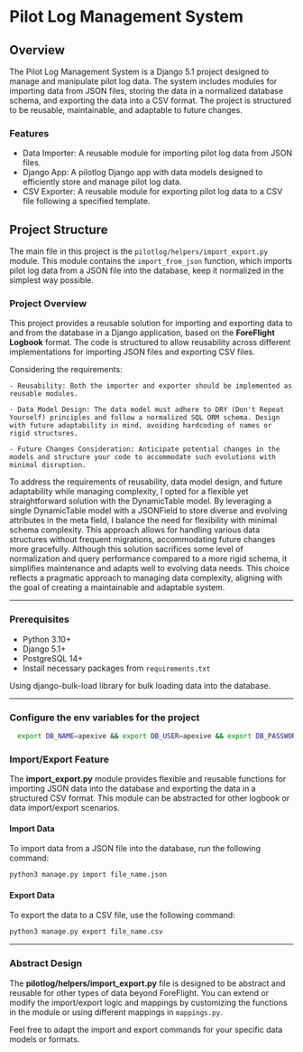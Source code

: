 # Pilot Log Management System
## Overview

The Pilot Log Management System is a Django 5.1 project designed to manage and manipulate pilot log data. The system includes modules for importing data from JSON files, storing the data in a normalized database schema, and exporting the data into a CSV format. The project is structured to be reusable, maintainable, and adaptable to future changes.

### Features

- Data Importer: A reusable module for importing pilot log data from JSON files.
- Django App: A pilotlog Django app with data models designed to efficiently store and manage pilot log data.
- CSV Exporter: A reusable module for exporting pilot log data to a CSV file following a specified template.

## Project Structure

The main file in this project is the `pilotlog/helpers/import_export.py` module.
This module contains the `import_from_json` function, which imports pilot log data from a JSON file into the database, keep it normalized in the simplest way possible.


### Project Overview
This project provides a reusable solution for importing and exporting data to and from the database in a Django application, based on the **ForeFlight Logbook** format. The code is structured to allow reusability across different implementations for importing JSON files and exporting CSV files.

Considering the requirements:

    - Reusability: Both the importer and exporter should be implemented as reusable modules.

    - Data Model Design: The data model must adhere to DRY (Don't Repeat Yourself) principles and follow a normalized SQL ORM schema. Design with future adaptability in mind, avoiding hardcoding of names or rigid structures.

    - Future Changes Consideration: Anticipate potential changes in the models and structure your code to accommodate such evolutions with minimal disruption.


To address the requirements of reusability, data model design, and future adaptability while managing complexity, I opted for a flexible yet straightforward solution with the DynamicTable model. By leveraging a single DynamicTable model with a JSONField to store diverse and evolving attributes in the meta field, I balance the need for flexibility with minimal schema complexity. This approach allows for handling various data structures without frequent migrations, accommodating future changes more gracefully. Although this solution sacrifices some level of normalization and query performance compared to a more rigid schema, it simplifies maintenance and adapts well to evolving data needs. This choice reflects a pragmatic approach to managing data complexity, aligning with the goal of creating a maintainable and adaptable system.

---

### Prerequisites
- Python 3.10+
- Django 5.1+
- PostgreSQL 14+
- Install necessary packages from `requirements.txt`

Using django-bulk-load library for bulk loading data into the database.

---

### Configure the env variables for the project

```bash
  export DB_NAME=apexive && export DB_USER=apexive && export DB_PASSWORD='dbpass' && export DB_HOST=ip_db && export SECRET_KEY="secretpassrnd"
```


### Import/Export Feature

The **import_export.py** module provides flexible and reusable functions for importing JSON data into the database and exporting the data in a structured CSV format. This module can be abstracted for other logbook or data import/export scenarios.

#### Import Data
To import data from a JSON file into the database, run the following command:

```bash
python3 manage.py import file_name.json
```

#### Export Data
To export the data to a CSV file, use the following command:

```bash
python3 manage.py export file_name.csv
```

---

### Abstract Design
The **pilotlog/helpers/import_export.py** file is designed to be abstract and reusable for other types of data beyond ForeFlight. You can extend or modify the import/export logic and mappings by customizing the functions in the module or using different mappings in `mappings.py`.

Feel free to adapt the import and export commands for your specific data models or formats.